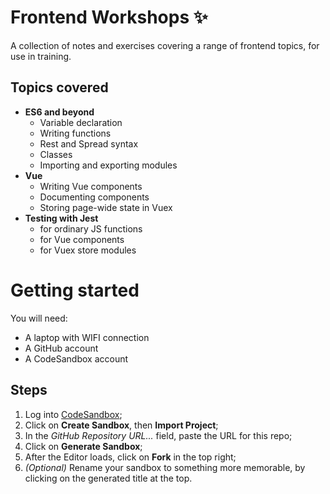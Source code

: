 # Frontend Workshops ✨

A collection of notes and exercises covering a range of frontend topics, for use in training.

## Topics covered

- **ES6 and beyond**
    *  Variable declaration
    *  Writing functions
    *  Rest and Spread syntax
    *  Classes
    *  Importing and exporting modules
- **Vue**
    *  Writing Vue components
    *  Documenting components
    *  Storing page-wide state in Vuex
- **Testing with Jest**
    *  for ordinary JS functions
    *  for Vue components
    *  for Vuex store modules

# Getting started

You will need:

*  A laptop with WIFI connection
*  A GitHub account
*  A CodeSandbox account

## Steps

1. Log into [CodeSandbox](https://codesandbox.io);
2. Click on **Create Sandbox**, then **Import Project**;
3. In the _GitHub Repository URL..._ field, paste the URL for this repo;
4. Click on **Generate Sandbox**;
5. After the Editor loads, click on **Fork** in the top right;
6. _(Optional)_ Rename your sandbox to something more memorable, by clicking on the generated title at the top.
